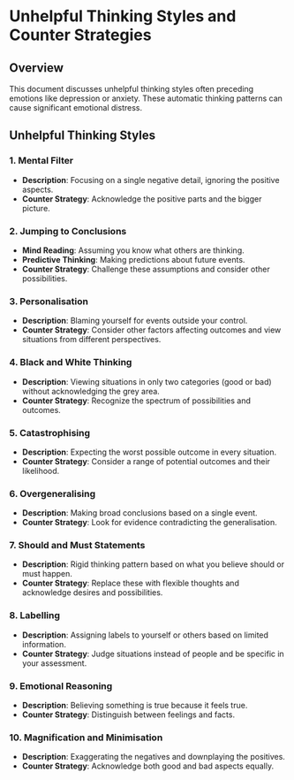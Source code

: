 # Unhelpful Thinking Styles and Counter Strategies

## Overview

This document discusses unhelpful thinking styles often preceding emotions like depression or anxiety. These automatic thinking patterns can cause significant emotional distress.

## Unhelpful Thinking Styles

### 1. Mental Filter

- **Description**: Focusing on a single negative detail, ignoring the positive aspects.
- **Counter Strategy**: Acknowledge the positive parts and the bigger picture.

### 2. Jumping to Conclusions

- **Mind Reading**: Assuming you know what others are thinking.
- **Predictive Thinking**: Making predictions about future events.
- **Counter Strategy**: Challenge these assumptions and consider other possibilities.

### 3. Personalisation

- **Description**: Blaming yourself for events outside your control.
- **Counter Strategy**: Consider other factors affecting outcomes and view situations from different perspectives.

### 4. Black and White Thinking

- **Description**: Viewing situations in only two categories (good or bad) without acknowledging the grey area.
- **Counter Strategy**: Recognize the spectrum of possibilities and outcomes.

### 5. Catastrophising

- **Description**: Expecting the worst possible outcome in every situation.
- **Counter Strategy**: Consider a range of potential outcomes and their likelihood.

### 6. Overgeneralising

- **Description**: Making broad conclusions based on a single event.
- **Counter Strategy**: Look for evidence contradicting the generalisation.

### 7. Should and Must Statements

- **Description**: Rigid thinking pattern based on what you believe should or must happen.
- **Counter Strategy**: Replace these with flexible thoughts and acknowledge desires and possibilities.

### 8. Labelling

- **Description**: Assigning labels to yourself or others based on limited information.
- **Counter Strategy**: Judge situations instead of people and be specific in your assessment.

### 9. Emotional Reasoning

- **Description**: Believing something is true because it feels true.
- **Counter Strategy**: Distinguish between feelings and facts.

### 10. Magnification and Minimisation

- **Description**: Exaggerating the negatives and downplaying the positives.
- **Counter Strategy**: Acknowledge both good and bad aspects equally.
